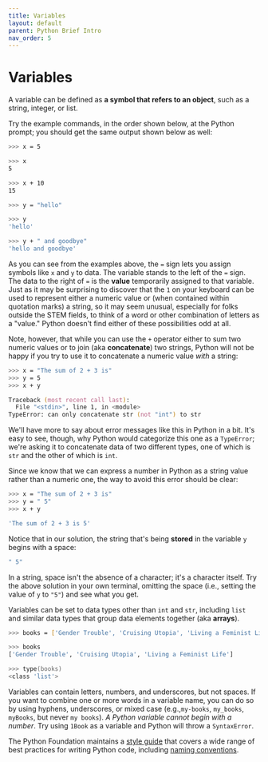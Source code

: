 ```yaml
---
title: Variables
layout: default
parent: Python Brief Intro
nav_order: 5
---
```

# Variables

A variable can be defined as **a symbol that refers to an object**, such as a string, integer, or list. 

Try the example commands, in the order shown below, at the Python prompt; you should get the same output shown below as well:

```zsh
>>> x = 5

>>> x
5

>>> x + 10
15

>>> y = "hello"

>>> y
'hello'

>>> y + " and goodbye"
'hello and goodbye'
```

As you can see from the examples above, the `=` sign lets you assign symbols like `x` and `y` to data. The variable stands to the left of the `=` sign. The data to the right of `=` is the **value** temporarily assigned to that variable. Just as it may be surprising to discover that the `1` on your keyboard can be used to represent either a numeric value or (when contained within quotation marks) a string, so it may seem unusual, especially for folks outside the STEM fields, to think of a word or other combination of letters as a "value." Python doesn't find either of these possibilities odd at all.

Note, however, that while you can use the `+` operator either to sum two numeric values or to join (aka **concatenate**) two strings, Python will not be happy if you try to use it to concatenate a numeric value *with* a string:

```zsh
>>> x = "The sum of 2 + 3 is"
>>> y = 5
>>> x + y

Traceback (most recent call last):
  File "<stdin>", line 1, in <module>
TypeError: can only concatenate str (not "int") to str
```
We'll have more to say about error messages like this in Python in a bit. It's easy to see, though, why Python would categorize this one as a `TypeError`; we're asking it to concatenate data of two different types, one of which is `str` and the other of which is `int`. 

Since we know that we can express a number in Python as a string value rather than a numeric one, the way to avoid this error should be clear:

```zsh
>>> x = "The sum of 2 + 3 is"
>>> y = " 5"
>>> x + y

'The sum of 2 + 3 is 5'
```

Notice that in our solution, the string that's being **stored** in the variable `y` begins with a space: 

```zsh
" 5"
```
In a string, space isn't the absence of a character; it's a character itself. Try the above solution in your own terminal, omitting the space (i.e., setting the value of `y` to `"5"`) and see what you get.

Variables can be set to data types other than `int` and `str`, including `list` and similar data types that group data elements together (aka **arrays**).

```zsh
>>> books = ['Gender Trouble', 'Cruising Utopia', 'Living a Feminist Life']

>>> books
['Gender Trouble', 'Cruising Utopia', 'Living a Feminist Life']

>>> type(books)
<class 'list'>
```
Variables can contain letters, numbers, and underscores, but not spaces. If you want to combine one or more words in a variable name, you can do so by using hyphens, underscores, or mixed case (e.g.,`my-books`, `my_books`, `myBooks`, but never `my books`). *A Python variable cannot begin with a number*. Try using `1Book` as a variable and Python will throw a `SyntaxError`.

The Python Foundation maintains a [style guide](https://peps.python.org/pep-0008/) that covers a wide range of best practices for writing Python code, including [naming conventions](https://www.python.org/dev/peps/pep-0008/#naming-conventions).

